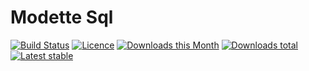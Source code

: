# Modette Sql

[![Build Status](https://img.shields.io/travis/modette/core-ext-sql.svg?style=flat-square)](https://travis-ci.org/modette/core-ext-sql)
[![Licence](https://img.shields.io/packagist/l/modette/core-ext-sql.svg?style=flat-square)](https://packagist.org/packages/modette/core-ext-sql)
[![Downloads this Month](https://img.shields.io/packagist/dm/modette/core-ext-sql.svg?style=flat-square)](https://packagist.org/packages/modette/core-ext-sql)
[![Downloads total](https://img.shields.io/packagist/dt/modette/core-ext-sql.svg?style=flat-square)](https://packagist.org/packages/modette/core-ext-sql)
[![Latest stable](https://img.shields.io/packagist/v/modette/core-ext-sql.svg?style=flat-square)](https://packagist.org/packages/modette/core-ext-sql)
